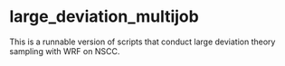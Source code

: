 # large_deviation_multijob

This is a runnable version of scripts that conduct large deviation theory sampling with WRF on NSCC. 
